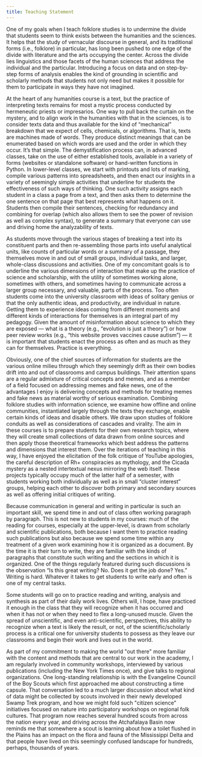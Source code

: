 ```yaml
---
title: Teaching Statement
---
```


One of my goals when I teach folklore studies is to undermine the divide that students seem to think exists between the humanities and the sciences. It helps that the study of vernacular discourse in general, and its traditional forms (i.e., folklore) in particular, has long been pushed to one edge of the divide with literature and the arts occupying the center. Across the divide lies linguistics and those facets of the human sciences that address the individual and the particular. Introducing a focus on data and on step-by-step forms of analysis enables the kind of grounding in scientific and scholarly methods that students not only need but makes it possible for them to participate in ways they have not imagined.

At the heart of any humanities course is a text, but the practice of interpreting texts remains for most a mystic process conducted by hermeneutic priests or impresarios. One way to pull back the curtain on the mystery, and to align work in the humanities with that in the sciences, is to consider texts data and thus available for the kind of “mechanical” breakdown that we expect of cells, chemicals, or algorithms. That is, texts are machines made of words. They produce distinct meanings that can be enumerated based on which words are used and the order in which they occur. It’s that simple. The demystification process can, in advanced classes, take on the use of either established tools, available in a variety of forms (websites or standalone software) or hand-written functions in Python. In lower-level classes, we start with printouts and lots of marking, compile various patterns into spreadsheets, and then enact our insights in a variety of seemingly simple activities that underline for students the effectiveness of such ways of thinking. One such activity assigns each student in a class a page from a text, and then asks them to determine the one sentence on that page that best represents what happens on it. Students then compile their sentences, checking for redundancy and combining for overlap (which also allows them to see the power of revision as well as complex syntax), to generate a summary that everyone can use and driving home the analyzability of texts.

As students move through the various stages of breaking a text into its constituent parts and then re-assembling those parts into useful analytical units, like counts of particular words or a summary of a passage, they themselves move in and out of small groups, individual tasks, and larger, whole-class discussions and activities. One of my concomitant goals is to underline the various dimensions of interaction that make up the practice of science and scholarship, with the utility of sometimes working alone, sometimes with others, and sometimes having to communicate across a larger group necessary, and valuable, parts of the process. Too often students come into the university classroom with ideas of solitary genius or that the only authentic ideas, and productivity, are individual in nature. Getting them to experience ideas coming from different moments and different kinds of interactions for themselves is an integral part of my pedagogy. Given the amount of misinformation about science to which they are exposed — what is a theory (e.g., “evolution is just a theory”) or how peer review works (e.g., “this website proves vaccines cause autism”) — it is important that students enact the process as often and as much as they can for themselves. Practice is everything.

Obviously, one of the chief sources of information for students are the various online milieu through which they seemingly drift as their own bodies drift into and out of classrooms and campus buildings. Their attention spans are a regular admixture of critical concepts and memes, and as a member of a field focused on addressing memes and fake news, one of the advantages I enjoy is delivering concepts and methods for treating memes and fake news as material worthy of serious examination. Combining folklore studies with information science, we examine how offline and online communities, instantiated largely through the texts they exchange, enable certain kinds of ideas and disable others. We draw upon studies of folklore conduits as well as considerations of cascades and virality. The aim in these courses is to prepare students for their own research topics, where they will create small collections of data drawn from online sources and then apply those theoretical frameworks which best address the patterns and dimensions that interest them. Over the iterations of teaching in this way, I have enjoyed the elicitation of the folk critique of YouTube apologies, the careful description of Rh+ conspiracies as mythology, and the Cicada mystery as a nested intertextual nexus mirroring the web itself. These projects typically occupy much of the latter half of a semester, with students working both individually as well as in small “cluster interest” groups, helping each other to discover both primary and secondary sources as well as offering initial critiques of writing.

Because communication in general and writing in particular is such an important skill, we spend time in and out of class often working paragraph by paragraph. This is not new to students in my courses: much of the reading for courses, especially at the upper-level, is drawn from scholarly and scientific publications, both because I want them to practice reading such publications but also because we spend some time within any treatment of a given work examining how it is organized as a document. By the time it is their turn to write, they are familiar with the kinds of paragraphs that constitute such writing and the sections in which it is organized. One of the things regularly featured during such discussions is the observation “Is this great writing? No. Does it get the job done? Yes.” Writing is hard. Whatever it takes to get students to write early and often is one of my central tasks.

Some students will go on to practice reading and writing, analysis and synthesis as part of their daily work lives. Others will, I hope, have practiced it enough in the class that they will recognize when it has occurred and when it has not or when they need to flex a long-unused muscle. Given the spread of unscientific, and even anti-scientific, perspectives, this ability to recognize when a text is likely the result, or not, of the scientific/scholarly process is a critical one for university students to possess as they leave our classrooms and begin their work and lives out in the world.

As part of my commitment to making the world "out there" more familiar with the content and methods that are central to our work in the academy, I am regularly involved in community workshops, interviewed by various publications (including the New York Times once), and give talks to regional organizations. One long-standing relationship is with the Evangeline Council of the Boy Scouts which first approached me about constructing a time capsule. That conversation led to a much larger discussion about what kind of data might be collected by scouts involved in their newly developed Swamp Trek program, and how we might fold such "citizen science" initiatives focused on nature into participatory workshops on regional folk cultures. That program now reaches several hundred scouts from across the nation every year, and driving across the Atchafalaya Basin now reminds me that somewhere a scout is learning about how a toilet flushed in the Plains has an impact on the flora and fauna of the Mississippi Delta and that people have lived on this seemingly confused landscape for hundreds, perhaps, thousands of years.
